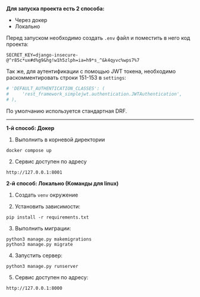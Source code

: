 **Для запуска проекта есть 2 способа:**
- Через докер
- Локально

Перед запуском необходимо создать `.env` файл и поместить в него код проекта:
```
SECRET_KEY=django-insecure-@^r85c*ux#d%g9&hg!w1h5zlph=ia=h9*s_^&k4qyvc%wps7%7
```

Так же, для аутентификации с помощью JWT токена, необходимо раскомментировать строки 151-153 в `settings`:
```python
# 'DEFAULT_AUTHENTICATION_CLASSES': (
#     'rest_framework_simplejwt.authentication.JWTAuthentication',
# ),
```
По умолчанию используется стандартная DRF.


---

**1-й способ: Докер**
1. Выполнить в корневой директории
```shell
docker compose up
```
2. Сервис доступен по адресу
```
http://127.0.0.1:8001
```

**2-й способ: Локально (Команды для linux)**
1. Создать `venv` окружение

2. Установить зависимости:
```shell
pip install -r requirements.txt
```

3. Выполнить миграции:
```shell
python3 manage.py makemigrations
python3 manage.py migrate
```

4. Запустить сервер:
```shell
python3 manage.py runserver
```

5. Сервис доступен по адресу:
```
http://127.0.0.1:8000
```
